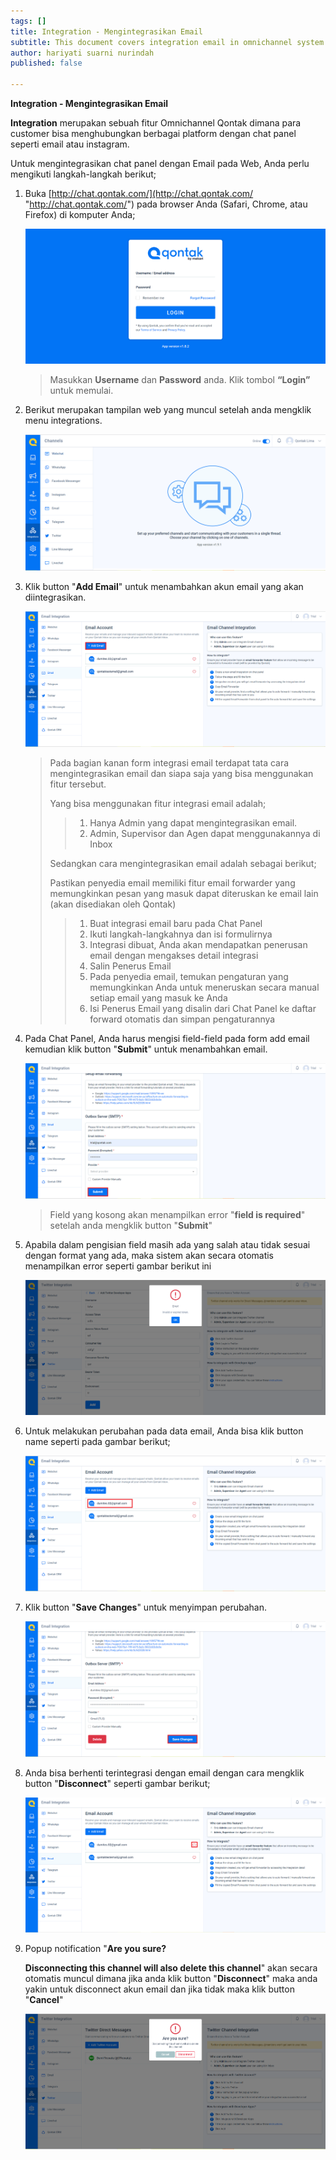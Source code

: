 ```yaml
---
tags: []
title: Integration - Mengintegrasikan Email
subtitle: This document covers integration email in omnichannel system
author: hariyati suarni nurindah
published: false

---
```

**Integration - Mengintegrasikan Email**

**Integration** merupakan sebuah fitur Omnichannel Qontak dimana para customer bisa menghubungkan berbagai platform dengan chat panel seperti email atau instagram.

Untuk mengintegrasikan chat panel dengan Email pada Web, Anda perlu mengikuti langkah-langkah berikut;

1. Buka [http://chat.qontak.com/](http://chat.qontak.com/ "http://chat.qontak.com/") pada browser Anda (Safari, Chrome, atau Firefox) di komputer Anda;

   ![](/uploads/login-qontak-c.png)

   > Masukkan **Username** dan **Password** anda. Klik tombol **“Login”** untuk memulai.
2. Berikut merupakan tampilan web yang muncul setelah anda mengklik menu integrations.

   ![](/uploads/integrasi.PNG)
3. Klik button "**Add Email**" untuk menambahkan akun email yang akan diintegrasikan.

   ![](/uploads/email.PNG)

   > Pada bagian kanan form integrasi email terdapat tata cara mengintegrasikan email dan siapa saja yang bisa menggunakan fitur tersebut.
   >
   > Yang bisa menggunakan fitur integrasi email adalah;
   >
   > > 1. Hanya Admin yang dapat mengintegrasikan email.
   > > 2. Admin, Supervisor dan Agen dapat menggunakannya di Inbox
   >
   > Sedangkan cara mengintegrasikan email adalah sebagai berikut;
   >
   > Pastikan penyedia email memiliki fitur email forwarder yang memungkinkan pesan yang masuk dapat diteruskan ke email lain (akan disediakan oleh Qontak)
   >
   > > 1. Buat integrasi email baru pada Chat Panel
   > > 2. Ikuti langkah-langkahnya dan isi formulirnya
   > > 3. Integrasi dibuat, Anda akan mendapatkan penerusan email dengan mengakses detail integrasi
   > > 4. Salin Penerus Email
   > > 5. Pada penyedia email, temukan pengaturan yang memungkinkan Anda untuk meneruskan secara manual setiap email yang masuk ke Anda
   > > 6. Isi Penerus Email yang disalin dari Chat Panel ke daftar forward otomatis dan simpan pengaturannya
4. Pada Chat Panel, Anda harus mengisi field-field pada form add email kemudian klik button "**Submit**" untuk menambahkan email.

   ![](/uploads/email1.PNG)

   > Field yang kosong akan menampilkan error "**field is required**" setelah anda mengklik button "**Submit**"
5. Apabila dalam pengisian field masih ada yang salah atau tidak sesuai dengan format yang ada, maka sistem akan secara otomatis menampilkan error seperti gambar berikut ini

   ![](/uploads/twitter7.PNG)
6. Untuk melakukan perubahan pada data email, Anda bisa klik button name seperti pada gambar berikut;

   ![](/uploads/email5.PNG)
7. Klik button "**Save Changes**" untuk menyimpan perubahan.

   ![](/uploads/email3.PNG)
8. Anda bisa berhenti terintegrasi dengan email dengan cara mengklik button "**Disconnect**" seperti gambar berikut;

   ![](/uploads/email6.PNG)
9. Popup notification "**Are you sure?**

   **Disconnecting this channel will also delete this channel**" akan secara otomatis muncul dimana jika anda klik button "**Disconnect**" maka anda yakin untuk disconnect akun email dan jika tidak maka klik button "**Cancel**"

   ![](/uploads/twitter6-1.PNG)